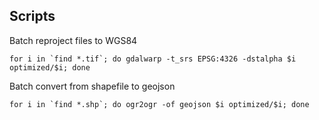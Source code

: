 ## Scripts


Batch reproject files to WGS84
```
for i in `find *.tif`; do gdalwarp -t_srs EPSG:4326 -dstalpha $i optimized/$i; done
```

Batch convert from shapefile to geojson
```
for i in `find *.shp`; do ogr2ogr -of geojson $i optimized/$i; done
```
